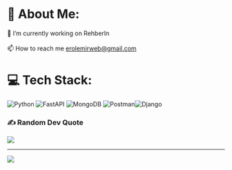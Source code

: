 # 💫 About Me:
🔭 I’m currently working on RehberIn<br><br>📫 How to reach me erolemirweb@gmail.com <br>


# 💻 Tech Stack:
![Python](https://img.shields.io/badge/python-3670A0?style=for-the-badge&logo=python&logoColor=ffdd54) ![FastAPI](https://img.shields.io/badge/FastAPI-005571?style=for-the-badge&logo=fastapi) ![MongoDB](https://img.shields.io/badge/MongoDB-%234ea94b.svg?style=for-the-badge&logo=mongodb&logoColor=white) ![Postman](https://img.shields.io/badge/Postman-FF6C37?style=for-the-badge&logo=postman&logoColor=white)![Django](https://img.shields.io/badge/django-%23092E20.svg?style=for-the-badge&logo=django&logoColor=white) 

### ✍ Random Dev Quote
![](https://quotes-github-readme.vercel.app/api?type=horizontal&theme=radical)

---
[![](https://visitcount.itsvg.in/api?id=erolemir&icon=1&color=1)](https://visitcount.itsvg.in)

<!-- Proudly created with GPRM ( https://gprm.itsvg.in ) -->
